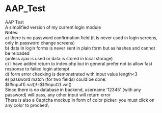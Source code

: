 # AAP_Test
AAP Test\
A simplified version of my current login module\
Notes: \
a) there is no password confirmation field (it is never used in login screens, only in password change screens) \
b) data in login forms is never sent in plain form but as hashes and cannot be reloaded\
    (unless ajax is used or data is stored in local storage) \
c) I have added return to index.php but in general prefer not to allow fast response to failed login attempt\
d) form error checking is demonstrated with input value length<3 \
e) password match (for two fields) could be done: \
	$(#input1).val()!=$(#input2).val() \
Since there is no database in backend, username '12345' (with any password) will pass, any other input will return error\
There is also a Captcha mockup in form of color picker: you must click on any color to proceed\
